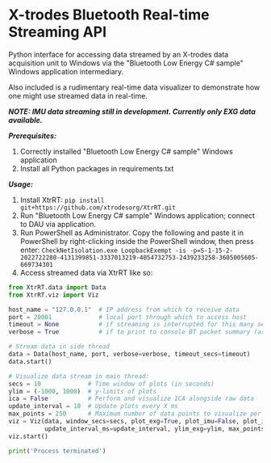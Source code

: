 # X-trodes Bluetooth Real-time Streaming API

Python interface for accessing data streamed by an X-trodes data acquisition unit to Windows via the "Bluetooth
Low Energy C# sample" Windows application intermediary.

Also included is a rudimentary real-time data visualizer to demonstrate how one might use streamed data in real-time.

**_NOTE: IMU data streaming still in development. Currently only EXG data available._**

**_Prerequisites:_**
1. Correctly installed "Bluetooth Low Energy C# sample" Windows application
2. Install all Python packages in requirements.txt

**_Usage:_**

1. Install XtrRT: `pip install git+https://github.com/xtrodesorg/XtrRT.git`
2. Run "Bluetooth Low Energy C# sample" Windows application; connect to DAU via application.
3. Run PowerShell as Administrator. Copy the following and paste it in PowerShell by right-clicking inside the PowerShell window, then press enter:
`CheckNetIsolation.exe LoopbackExempt -is -p=S-1-15-2-2022722280-4131399851-3337013219-4054732753-2439233258-3605005605-669734301`
4. Access streamed data via XtrRT like so:

```python
from XtrRT.data import Data
from XtrRT.viz import Viz

host_name = "127.0.0.1"  # IP address from which to receive data
port = 20001             # local port through which to access host
timeout = None           # if streaming is interrupted for this many seconds or longer, terminate program
verbose = True           # if to print to console BT packet summary (as sanity check) upon each received packet

# Stream data in side thread
data = Data(host_name, port, verbose=verbose, timeout_secs=timeout)
data.start()

# Visualize data stream in main thread:
secs = 10             # Time window of plots (in seconds)
ylim = (-1000, 1000)  # y-limits of plots
ica = False           # Perform and visualize ICA alongside raw data
update_interval = 10  # Update plots every X ms
max_points = 250      # Maximum number of data points to visualize per channel (render speed vs. resolution)
viz = Viz(data, window_secs=secs, plot_exg=True, plot_imu=False, plot_ica=ica,
          update_interval_ms=update_interval, ylim_exg=ylim, max_points=250)
viz.start()

print('Process terminated')
```